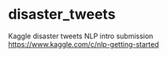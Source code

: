 # disaster_tweets
Kaggle disaster tweets NLP intro submission https://www.kaggle.com/c/nlp-getting-started 
